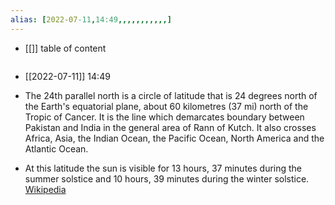 ```yaml
---
alias: [2022-07-11,14:49,,,,,,,,,,,]
---
```

- [[]]
table of content
```toc
```

- [[2022-07-11]] 14:49
- The 24th parallel north is a circle of latitude that is 24 degrees north of the Earth's equatorial plane, about 60 kilometres (37 mi) north of the Tropic of Cancer. It is the line which demarcates boundary between Pakistan and India in the general area of Rann of Kutch. It also crosses Africa, Asia, the Indian Ocean, the Pacific Ocean, North America and the Atlantic Ocean.

- At this latitude the sun is visible for 13 hours, 37 minutes during the summer solstice and 10 hours, 39 minutes during the winter solstice.
[Wikipedia](https://en.wikipedia.org/wiki/24th%20parallel%20north)